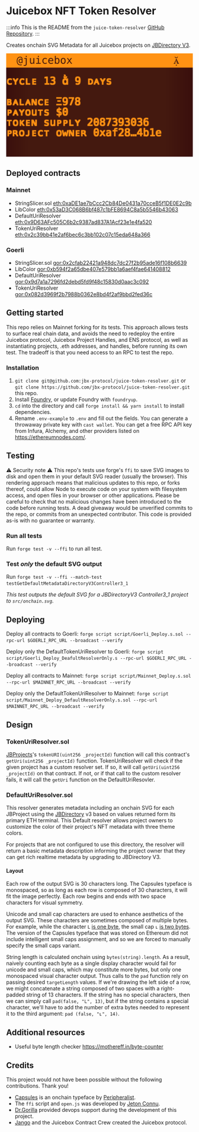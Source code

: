# Juicebox NFT Token Resolver

:::info
This is the README from the `juice-token-resolver` [GitHub Repository](https://github.com/jbx-protocol/juice-token-resolver).
:::

Creates onchain SVG Metadata for all Juicebox projects on [JBDirectory V3](https://docs.juicebox.money/dev/api/contracts/jbdirectory/).

![Example output](onchain.svg)

## Deployed contracts

### Mainnet

- StringSlicer.sol [eth:0xaDE1ae7bCcc2Cb84De0431a70cceB5f1DE0E2c9b](https://etherscan.io/address/0xade1ae7bccc2cb84de0431a70cceb5f1de0e2c9b)
- LibColor [eth:0x53aD3C068B6bf487c1bFE8694C8a5b5546b43063](https://etherscan.io/address/0x53ad3c068b6bf487c1bfe8694c8a5b5546b43063)
- DefaultUriResolver [eth:0x9D63AFc505C6b2c9387ad837A1Acf23e1e4fa520](https://etherscan.io/address/0x9D63AFc505C6b2c9387ad837A1Acf23e1e4fa520)
- TokenUriResolver [eth:0x2c39bb41e2af6bec6c3bb102c07c15eda648a366](https://etherscan.io/address/0x2c39bb41e2af6bec6c3bb102c07c15eda648a366)

### Goerli

- StringSlicer.sol [gor:0x2cfab22421a948dc7dc27f2b95ade16f108b6639](https://goerli.etherscan.io/address/0x2cfab22421a948dc7dc27f2b95ade16f108b6639)
- LibColor [gor:0xb594f2a65dbe407e579bb1a6aef4fae641408812](https://goerli.etherscan.io/address/0xb594f2a65dbe407e579bb1a6aef4fae641408812)
- DefaultUriResolver [gor:0x9d7a1a7296fd2debd5fd9f48c15830d0aac3c092](https://goerli.etherscan.io/address/0x9d7a1a7296fd2debd5fd9f48c15830d0aac3c092)
- TokenUriResolver [gor:0x082d3969f2b7988b0362e8bd4f2af9bbd2fed36c](https://goerli.etherscan.io/address/0x082d3969f2b7988b0362e8bd4f2af9bbd2fed36c)

## Getting started

This repo relies on Mainnet forking for its tests. This approach allows tests to surface real chain data, and avoids the need to redeploy the entire Juicebox protocol, Juicebox Project Handles, and ENS protocol, as well as instantiating projects, .eth addresses, and handles, before running its own test. The tradeoff is that you need access to an RPC to test the repo.

### Installation

1. `git clone git@github.com:jbx-protocol/juice-token-resolver.git` or `git clone https://github.com/jbx-protocol/juice-token-resolver.git` this repo.
2. Install [Foundry](https://book.getfoundry.sh/getting-started/installation.html), or update Foundry with `foundryup`.
3. `cd` into the directory and call `forge install && yarn install` to install dependencies.
4. Rename `.env-example` to `.env` and fill out the fields. You can generate a throwaway private key with `cast wallet`. You can get a free RPC API key from Infura, Alchemy, and other providers listed on https://ethereumnodes.com/.

## Testing

⚠️ Security note ⚠️ This repo's tests use forge's `ffi` to save SVG images to disk and open them in your default SVG reader (usually the browser). This rendering approach means that malicious updates to this repo, or forks thereof, could allow Node to execute code on your system with filesystem access, and open files in your browser or other applications. Please be careful to check that no malicious changes have been introduced to the code before running tests. A dead giveaway would be unverified commits to the repo, or commits from an unexpected contributor. This code is provided as-is with no guarantee or warranty.

### Run all tests

Run `forge test -v --ffi` to run all test.

### Test _only_ the default SVG output

Run `forge test -v --ffi --match-test testGetDefaultMetadataDirectoryV3Controller3_1`

*This test outputs the default SVG for a JBDirectoryV3 Controller3_1 project to `src/onchain.svg`.*

## Deploying

Deploy all contracts to Goerli: `forge script script/Goerli_Deploy.s.sol --rpc-url $GOERLI_RPC_URL --broadcast --verify`

Deploy only the DefaultTokenUriResolver to Goerli: `forge script script/Goerli_Deploy_DeafultResolverOnly.s --rpc-url $GOERLI_RPC_URL --broadcast --verify`

Deploy all contracts to Mainnet: `forge script script/Mainnet_Deploy.s.sol --rpc-url $MAINNET_RPC_URL --broadcast --verify`

Deploy only the DefaultTokenUriResolver to Mainnet: `forge script script/Mainnet_Deploy_DefaultResolverOnly.s.sol --rpc-url $MAINNET_RPC_URL --broadcast --verify`

## Design

### TokenUriResolver.sol
[JBProjects](https://docs.juicebox.money/dev/api/contracts/jbprojects/)'s `tokenURI(uint256 _projectId)` function will call this contract's `getUri(uint256 _projectId)` function. TokenUriResolver will check if the given project has a custom resolver set. If so, it will call `getUri(uint256 _projectId)` on that contract. If not, or if that call to the custom resolver fails, it will call the `getUri` function on the DefaultUriResovler.

### DefaultUriResolver.sol

This resolver generates metadata including an onchain SVG for each JBProject using the [JBDirectory](https://docs.juicebox.money/dev/api/contracts/jbdirectory/) v3 based on values returned form its primary ETH terminal. This Default resolver allows project owners to customize the color of their project's NFT metadata with three theme colors.

For projects that are not configured to use this directory, the resolver will return a basic metadata description informing the project owner that they can get rich realtime metadata by upgrading to JBDirectory V3.

#### Layout
Each row of the output SVG is 30 characters long. The Capsules typeface is monospaced, so as long as each row is composed of 30 characters, it will fit the image perfectly. Each row begins and ends with two space characters for visual symmetry.

Unicode and small cap characters are used to enhance aesthetics of the output SVG. These characters are sometimes composed of multiple bytes. For example, while the character `L` [is one byte](https://mothereff.in/byte-counter#L), the small cap `ʟ` [is two bytes](https://mothereff.in/byte-counter#%CA%9F). The version of the Capsules typeface that was stored on Ethereum did not include intelligent small caps assignment, and so we are forced to manually specify the small caps variant.

String length is calculated onchain using `bytes(string).length`. As a result, naively counting each byte as a single display character would fail for unicode and small caps, which may constitute more bytes, but only one monospaced visual character output. Thus calls to the `pad` function rely on passing desired `targetLength` values. If we're drawing the left side of a row, we might concatenate a string composed of two spaces with a right-padded string of 13 characters. If the string has no special characters, then we can simply call `pad(false, "L", 13)`, but if the string contains a special character, we'll have to add the number of extra bytes needed to represent it to the third argument: `pad (false, "ʟ", 14)`.

## Additional resources

- Useful byte length checker https://mothereff.in/byte-counter

## Credits

This project would not have been possible without the following contributions. Thank you!

- [Capsules](https://cpsls.app/) is an onchain typeface by [Peripheralist](https://github.com/peripheralist/typeface).
- The `ffi` script and `open.js` was developed by [Jeton Connu](https://github.com/jeton-connu).
- [Dr.Gorilla](https://github.com/drgorillamd) provided devops support during the development of this project.
- [Jango](https://github.com/mejango) and the Juicebox Contract Crew created the Juicebox protocol.
